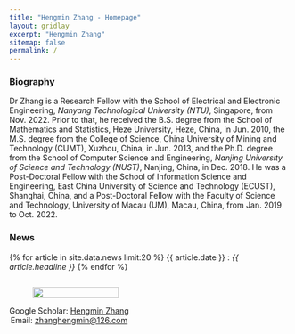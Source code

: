 ```yaml
---
title: "Hengmin Zhang - Homepage"
layout: gridlay
excerpt: "Hengmin Zhang"
sitemap: false
permalink: /
---
```


<div class="container-fluid">

<div class="row">

<div class="col-sm-8">

### **Biography**

Dr Zhang is a Research Fellow with the School of Electrical and Electronic Engineering, *Nanyang Technological University (NTU)*, Singapore, from Nov. 2022. Prior to that, he received the B.S. degree from the School of Mathematics and Statistics, Heze University, Heze, China, in Jun. 2010, the M.S. degree from the College of Science, China University of Mining and Technology (CUMT), Xuzhou, China, in Jun. 2013, and the Ph.D. degree from the School of Computer Science and Engineering, *Nanjing University of Science and Technology (NUST)*, Nanjing, China, in Dec. 2018. He was a Post-Doctoral Fellow with the School of Information Science and Engineering, East China University of Science and Technology (ECUST), Shanghai, China, and a Post-Doctoral Fellow with the Faculty of Science and Technology, University of Macau (UM), Macau, China, from Jan. 2019 to Oct. 2022.   


 

### **News**
{% for article in site.data.news limit:20 %}
{{ article.date }} :
<em>{{ article.headline }}</em>
{% endfor %}
<a href="{{ site.url }}{{ site.baseurl }}/allnews.html"></a>

</div>

<div class="col-sm-4" style="display:table-cell; vertical-align:middle; text-align:center">

  <ul style="overflow: hidden">
  <img src="{{ site.url }}{{ site.baseurl }}/images/myself.jpg" class="img-responsive" width="90%" />
  </ul>

  <!-- <br clear="all" /> -->

  Google Scholar: <a href="https://scholar.google.com/citations?user=a1yd0H4AAAAJ&hl=zh-CN&oi=sra">Hengmin Zhang</a> <br>
  Email: zhanghengmin@126.com   
  
   


  <!-- <script type="text/javascript" id="clstr_globe" src="//clustrmaps.com/globe.js?d=qxy0eSYxkkDD23T1VJXNWt4_fn9cGJ1JRNShKPoCy8Y"></script> -->


</div>





